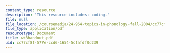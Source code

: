 ```yaml
---
content_type: resource
description: 'This resource includes: coding.'
file: null
file_location: /coursemedia/24-964-topics-in-phonology-fall-2004/cc77cf8f577eccd616545cfafdf0d239_wk3handout.pdf
file_type: application/pdf
resourcetype: Document
title: wk3handout.pdf
uid: cc77cf8f-577e-ccd6-1654-5cfafdf0d239
---
```

